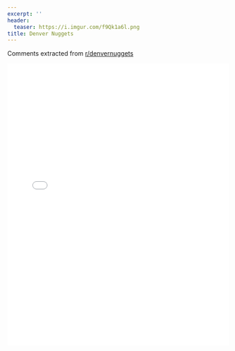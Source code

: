 ```yaml
---
excerpt: ''
header:
  teaser: https://i.imgur.com/f9Qk1a6l.png
title: Denver Nuggets
---
```


Comments extracted from [r/denvernuggets](https://reddit.com/r/denvernuggets)
<iframe id="igraph" scrolling="no" style="border:none;" seamless="seamless" src="/plots/NBA/DEN.html" height="640" width="100%"></iframe>